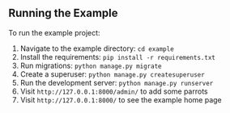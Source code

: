 ## Running the Example

To run the example project:

1. Navigate to the example directory: `cd example`
2. Install the requirements: `pip install -r requirements.txt`
3. Run migrations: `python manage.py migrate`
4. Create a superuser: `python manage.py createsuperuser`
5. Run the development server: `python manage.py runserver`
6. Visit `http://127.0.0.1:8000/admin/` to add some parrots
7. Visit `http://127.0.0.1:8000/` to see the example home page